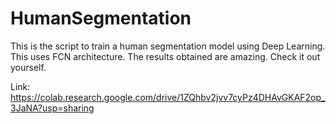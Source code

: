 # HumanSegmentation
This is the script to train a human segmentation model using Deep Learning. This uses FCN architecture. The results obtained are amazing. Check it out yourself.

Link: https://colab.research.google.com/drive/1ZQhbv2jvv7cyPz4DHAvGKAF2op_3JaNA?usp=sharing
